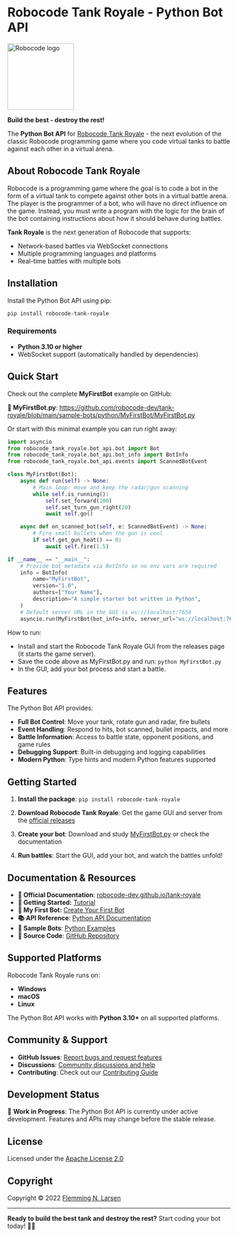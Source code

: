 # Robocode Tank Royale - Python Bot API

<img src="https://raw.githubusercontent.com/robocode-dev/tank-royale/refs/heads/main/gfx/Tank/Tank-logo.svg" width="150" alt="Robocode logo">

**Build the best - destroy the rest!**

The **Python Bot API** for [Robocode Tank Royale](https://robocode-dev.github.io/tank-royale/) - the next evolution of
the classic Robocode programming game where you code virtual tanks to battle against each other in a virtual arena.

## About Robocode Tank Royale

Robocode is a programming game where the goal is to code a bot in the form of a virtual tank to compete against other
bots in a virtual battle arena. The player is the programmer of a bot, who will have no direct influence on the game.
Instead, you must write a program with the logic for the brain of the bot containing instructions about how it should
behave during battles.

**Tank Royale** is the next generation of Robocode that supports:

- Network-based battles via WebSocket connections
- Multiple programming languages and platforms
- Real-time battles with multiple bots

## Installation

Install the Python Bot API using pip:

```shell
pip install robocode-tank-royale
```

### Requirements

- **Python 3.10 or higher**
- WebSocket support (automatically handled by dependencies)

## Quick Start

Check out the complete **MyFirstBot** example on GitHub:

**📁 MyFirstBot.py**: https://github.com/robocode-dev/tank-royale/blob/main/sample-bots/python/MyFirstBot/MyFirstBot.py

Or start with this minimal example you can run right away:

```python
import asyncio
from robocode_tank_royale.bot_api.bot import Bot
from robocode_tank_royale.bot_api.bot_info import BotInfo
from robocode_tank_royale.bot_api.events import ScannedBotEvent

class MyFirstBot(Bot):
    async def run(self) -> None:
        # Main loop: move and keep the radar/gun scanning
        while self.is_running():
            self.set_forward(100)
            self.set_turn_gun_right(20)
            await self.go()

    async def on_scanned_bot(self, e: ScannedBotEvent) -> None:
        # Fire small bullets when the gun is cool
        if self.get_gun_heat() == 0:
            await self.fire(1.5)

if __name__ == "__main__":
    # Provide bot metadata via BotInfo so no env vars are required
    info = BotInfo(
        name="MyFirstBot",
        version="1.0",
        authors=["Your Name"],
        description="A simple starter bot written in Python",
    )
    # Default server URL in the GUI is ws://localhost:7654
    asyncio.run(MyFirstBot(bot_info=info, server_url="ws://localhost:7654").start())
```

How to run:
- Install and start the Robocode Tank Royale GUI from the releases page (it starts the game server).
- Save the code above as MyFirstBot.py and run: `python MyFirstBot.py`
- In the GUI, add your bot process and start a battle.

## Features

The Python Bot API provides:

- **Full Bot Control**: Move your tank, rotate gun and radar, fire bullets
- **Event Handling**: Respond to hits, bot scanned, bullet impacts, and more
- **Battle Information**: Access to battle state, opponent positions, and game rules
- **Debugging Support**: Built-in debugging and logging capabilities
- **Modern Python**: Type hints and modern Python features supported

## Getting Started

1. **Install the package**: `pip install robocode-tank-royale`

2. **Download Robocode Tank Royale**: Get the game GUI and server from
   the [official releases](https://github.com/robocode-dev/tank-royale/releases)

3. **Create your bot**: Download and
   study [MyFirstBot.py](https://github.com/robocode-dev/tank-royale/blob/master/sample-bots/python/MyFirstBot/MyFirstBot.py)
   or check the documentation

4. **Run battles**: Start the GUI, add your bot, and watch the battles unfold!

## Documentation & Resources

- **📖 Official Documentation**: [robocode-dev.github.io/tank-royale](https://robocode-dev.github.io/tank-royale/)
- **🚀 Getting Started:** [Tutorial](https://robocode-dev.github.io/tank-royale/tutorial/getting-started.html)
- **🤖 My First Bot:** [Create Your First Bot](https://robocode-dev.github.io/tank-royale/tutorial/my-first-bot.html)
- **📚 API Reference**: [Python API Documentation](https://robocode-dev.github.io/tank-royale/api/apis.html)
- **🤖 Sample Bots**: [Python Examples](https://github.com/robocode-dev/tank-royale/tree/main/sample-bots/python)
- **💾 Source Code**: [GitHub Repository](https://github.com/robocode-dev/tank-royale/tree/main/bot-api/python)

## Supported Platforms

Robocode Tank Royale runs on:

- **Windows**
- **macOS**
- **Linux**

The Python Bot API works with **Python 3.10+** on all supported platforms.

## Community & Support

- **GitHub Issues**: [Report bugs and request features](https://github.com/robocode-dev/tank-royale/issues)
- **Discussions**: [Community discussions and help](https://github.com/robocode-dev/tank-royale/discussions)
- **Contributing**: Check out our [Contributing Guide](https://github.com/robocode-dev/tank-royale/blob/master/CONTRIBUTING.md)

## Development Status

🚧 **Work in Progress**: The Python Bot API is currently under active development. Features and APIs may change before
the stable release.

## License

Licensed under the [Apache License 2.0](https://github.com/robocode-dev/tank-royale/blob/main/LICENSE)

## Copyright

Copyright © 2022 [Flemming N. Larsen](https://github.com/flemming-n-larsen)

---

**Ready to build the best tank and destroy the rest?** Start coding your bot today! 🚀🎯